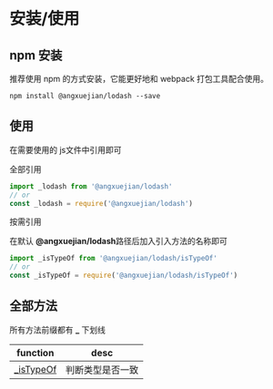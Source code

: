 # 安装/使用


## npm 安装

推荐使用 npm 的方式安装，它能更好地和 webpack 打包工具配合使用。
```shell
npm install @angxuejian/lodash --save
```

## 使用

在需要使用的 js文件中引用即可

全部引用
```js
import _lodash from '@angxuejian/lodash'
// or
const _lodash = require('@angxuejian/lodash')
```

按需引用

在默认 **@angxuejian/lodash**路径后加入引入方法的名称即可
```js
import _isTypeOf from '@angxuejian/lodash/isTypeOf'
// or
const _isTypeOf = require('@angxuejian/lodash/isTypeOf')
```

## 全部方法
所有方法前缀都有 **_** 下划线

function | desc
---  | ---  
[_isTypeOf](#/docs/lodash/isTypeOf) | 判断类型是否一致